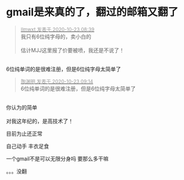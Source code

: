 # gmail是来真的了，翻过的邮箱又翻了


<div class="quote"><blockquote><font size="2"><a href="https://www.hostloc.com/forum.php?mod=redirect&amp;goto=findpost&amp;pid=9339268&amp;ptid=757419" target="_blank"><font color="#999999">llmwxt 发表于 2020-10-23 08:39</font></a></font><br />
我只有6位纯字母的，卖小白的<br />
<br />
估计MJJ这里报了价要被喷，我还是不说了！</blockquote></div><br />
6位纯单词的是很难注册，但是6位纯字母太简单了

<div class="quote"><blockquote><font size="2"><a href="https://www.hostloc.com/forum.php?mod=redirect&amp;goto=findpost&amp;pid=9339401&amp;ptid=757419" target="_blank"><font color="#999999">陶渊明 发表于 2020-10-23 09:14</font></a></font><br />
6位纯单词的是很难注册，但是6位纯字母太简单了</blockquote></div><br />
你认为的简单<br />
<br />
对我这年纪的，是高技术了！

目前为止还正常

自己动手 丰衣足食

一个gmail不是可以无限分身吗 要那么多干嘛<img src="static/image/smiley/default/sweat.gif" smilieid="10" border="0" alt="" />

。。。没翻<img id="aimg_H7mFI" onclick="zoom(this, this.src, 0, 0, 0)" class="zoom" src="https://cdn.jsdelivr.net/gh/hishis/forum-master/public/images/patch.gif" onmouseover="img_onmouseoverfunc(this)" onload="thumbImg(this)" border="0" alt="" />
